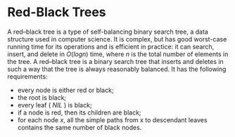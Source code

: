 # Red-Black Trees

A red–black tree is a type of self-balancing binary search tree, a data structure used in computer science. It is complex, but has good worst-case running time for its operations and is efficient in practice: it can search, insert, and delete in $O(log n)$ time, where $n$ is the total number of elements in the tree. A red–black tree is a binary search tree that inserts and deletes in such a way that the tree is always reasonably balanced. It has the following requirements:

- every node is either red or black;
- the root is black;
- every leaf ( $NIL$ ) is black;
- if a node is red, then its children are black;
- for each node $x$, all the simple paths from x to descendant leaves contains the same number of black nodes.
